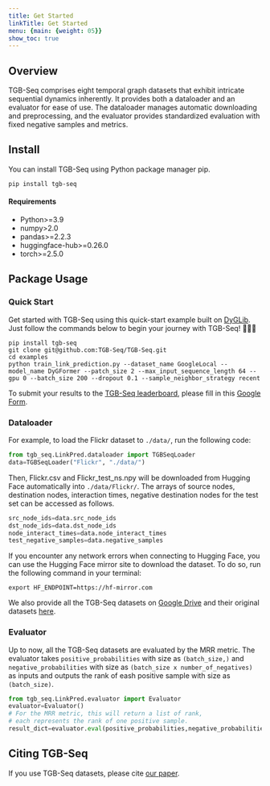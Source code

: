 ```yaml
---
title: Get Started
linkTitle: Get Started
menu: {main: {weight: 05}}
show_toc: true
---
```


## Overview
TGB-Seq comprises eight temporal graph datasets that exhibit intricate sequential dynamics inherently. It provides both a dataloader and an evaluator for ease of use. The dataloader manages automatic downloading and preprocessing, and the evaluator provides standardized evaluation with fixed negative samples and metrics.
## Install

You can install TGB-Seq using Python package manager pip.

```shell
pip install tgb-seq
```

#### Requirements

- Python>=3.9
- numpy>2.0
- pandas>=2.2.3
- huggingface-hub>=0.26.0
- torch>=2.5.0


## Package Usage

### Quick Start
Get started with TGB-Seq using this quick-start example built on [DyGLib](https://github.com/yule-BUAA/DyGLib). Just follow the commands below to begin your journey with TGB-Seq! 🚀🚀🚀

```shell
pip install tgb-seq
git clone git@github.com:TGB-Seq/TGB-Seq.git
cd examples
python train_link_prediction.py --dataset_name GoogleLocal --model_name DyGFormer --patch_size 2 --max_input_sequence_length 64 --gpu 0 --batch_size 200 --dropout 0.1 --sample_neighbor_strategy recent
```

To submit your results to the [TGB-Seq leaderboard](https://TGB-Seq.github.io/leaderboard/), please fill in this [Google Form](https://forms.gle/dbhX8vVNzVTLU9pL8).


### Dataloader

For example, to load the Flickr dataset to `./data/`, run the following code:
```python
from tgb_seq.LinkPred.dataloader import TGBSeqLoader
data=TGBSeqLoader("Flickr", "./data/")
```
Then, Flickr.csv and Flickr_test_ns.npy will be downloaded from Hugging Face automatically into `./data/Flickr/`. The arrays of source nodes, destination nodes, interaction times, negative destination nodes for the test set can be accessed as follows.

```python
src_node_ids=data.src_node_ids
dst_node_ids=data.dst_node_ids
node_interact_times=data.node_interact_times
test_negative_samples=data.negative_samples
```

If you encounter any network errors when connecting to Hugging Face, you can use the Hugging Face mirror site to download the dataset. To do so, run the following command in your terminal:
```shell
export HF_ENDPOINT=https://hf-mirror.com
```

We also provide all the TGB-Seq datasets on [Google Drive](https://drive.google.com/drive/folders/1qoGtASTbYCO-bSWAzSqbSY2YgHr9hUhK?usp=sharing) and their original datasets [here](https://drive.google.com/drive/folders/1_WkYtmpGtxxf2XzzLlOzyzn6WUFkiGD-?usp=sharing).

### Evaluator
Up to now, all the TGB-Seq datasets are evaluated by the MRR metric. The evaluator takes `positive_probabilities` with size as `(batch_size,)` and `negative_probabilities` with size as `(batch_size x number_of_negatives)` as inputs and outputs the rank of eash positive sample with size as `(batch_size)`.
```python
from tgb_seq.LinkPred.evaluator import Evaluator 
evaluator=Evaluator()
# For the MRR metric, this will return a list of rank, 
# each represents the rank of one positive sample.
result_dict=evaluator.eval(positive_probabilities,negative_probabilities)
```

## Citing TGB-Seq
If you use TGB-Seq datasets, please cite [our paper](https://openreview.net/forum?id=8e2LirwiJT).